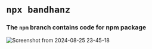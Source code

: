 # `npx bandhanz`
### The `npm` branch contains code for npm package
![Screenshot from 2024-08-25 23-45-18](https://github.com/user-attachments/assets/5d28f158-434c-4ec3-8c6e-3e3fa2d81e57)
